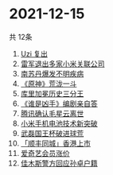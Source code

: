 # 2021-12-15
  共 12条

  <!-- BEGIN -->
  <!-- 最后更新时间:Wed Dec 15 2021 22:11:04 GMT+0000 (Coordinated Universal Time) -->
  1. [Uzi 复出](https://www.zhihu.com/search?q=uzi)
1. [雷军退出多家小米关联公司](https://www.zhihu.com/search?q=雷军)
1. [南苏丹爆发不明疾病](https://www.zhihu.com/search?q=南苏丹)
1. [《原神》荒泷一斗](https://www.zhihu.com/search?q=原神)
1. [库里加冕历史三分王](https://www.zhihu.com/search?q=库里)
1. [《谁是凶手》编剧亲自答](https://www.zhihu.com/search?q=谁是凶手)
1. [腾讯确认毛星云离世](https://www.zhihu.com/search?q=毛星云)
1. [小米手机电池技术新突破](https://www.zhihu.com/search?q=小米手机)
1. [武磊国王杯破进球荒](https://www.zhihu.com/search?q=武磊)
1. [「顺丰同城」香港上市](https://www.zhihu.com/search?q=顺丰同城)
1. [爱奇艺会员涨价](https://www.zhihu.com/search?q=爱奇艺)
1. [佳木斯警方回应孙卓户籍](https://www.zhihu.com/search?q=孙卓)
  <!-- END -->
  